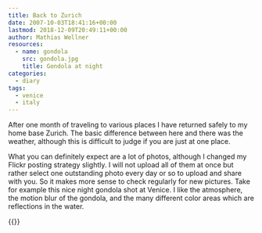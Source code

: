 ```yaml
---
title: Back to Zurich
date: 2007-10-03T18:41:16+00:00
lastmod: 2018-12-09T20:49:11+00:00
author: Mathias Wellner
resources:
  - name: gondola
    src: gondola.jpg
    title: Gondola at night
categories:
  - diary
tags:
  - venice
  - italy
---
```

After one month of traveling to various places I have returned safely to my home base Zurich. The basic difference between here and there was the weather, although this is difficult to judge if you are just at one place.
<!--more-->

What you can definitely expect are a lot of photos, although I changed my Flickr posting strategy slightly. I will not upload all of them at once but rather select one outstanding photo every day or so to upload and share with you. So it makes more sense to check regularly for new pictures. Take for example this nice night gondola shot at Venice. I like the atmosphere, the motion blur of the gondola, and the many different color areas which are reflections in the water.

{{<responsive-image name="gondola">}}
